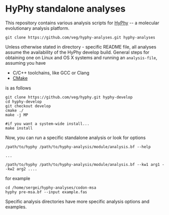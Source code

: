 # HyPhy standalone analyses

This repository contains various analysis scripts for [HyPhy](https://github.com/veg/hyphy) -- a molecular evolutionary analysis platform. 

```
git clone https://github.com/veg/hyphy-analyses.git hyphy-analyses
```

Unless otherwise stated in directory - specific README file, all analyses assume the availability of the HyPhy develop build. General steps for obtaining one on Linux and OS X systems and running an `analysis-file`, assuming you have 

* C/C++ toolchains, like GCC or Clang
* [CMake](http://cmake.org) 

is as follows

```
git clone https://github.com/veg/hyphy.git hyphy-develop
cd hyphy-develop
git checkout develop
cmake ./
make -j MP

#if you want a system-wide install...
make install 

```

Now, you can run a specific standalone analysis or look for options

```
/path/to/hyphy /path/to/hyphy-analysis/module/analysis.bf --help

...

/path/to/hyphy /path/to/hyphy-analysis/module/analysis.bf --kw1 arg1 --kw2 arg2 ....

```

for example

```
cd /home/sergei/hyphy-analyses/codon-msa
hyphy pre-msa.bf --input example.fas
```


Specific analysis directories have more specific analysis options and examples.


